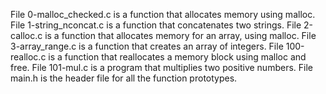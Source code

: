 File 0-malloc_checked.c is a function that allocates memory using malloc.
File 1-string_nconcat.c is a function that concatenates two strings.
File 2-calloc.c is a function that allocates memory for an array, using malloc.
File 3-array_range.c is a function that creates an array of integers.
File 100-realloc.c is a function that reallocates a memory block using malloc and free.
File 101-mul.c is a program that multiplies two positive numbers.
File main.h is the header file for all the function prototypes.
